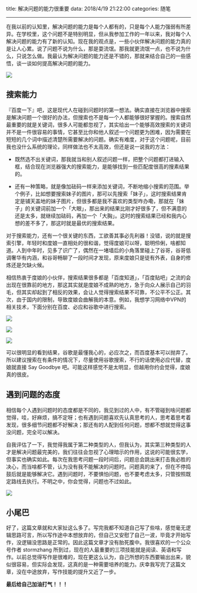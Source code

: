title: 解决问题的能力很重要
data: 2018/4/19 21:22:00
categories: 随笔

---
在我以前的认知里，解决问题的能力是每个人都有的，只是每个人能力强弱有所差异。在学校里，这个问题不是特别明显，但从我参加工作的一年以来，我对每个人解决问题的能力有了新的认知。现在我的观点是，一些小伙伴解决问题的能力真的是让人心累。说了问题不说为什么，那是耍流氓。那我就更流氓一点，也不说为什么，只说怎么做。我最认为解决问题的能力还是不错的，那就来结合自己的一些感悟，谈一谈如何提高解决问题的能力。

![](http://ognrba5g5.bkt.clouddn.com/18-4-19/232993.jpg)
<!--more-->

## 搜索能力
『百度一下』吧，这是现代人在碰到问题时的第一想法。确实直接在浏览器中搜索是解决问题一个很好的办法，但搜索也不是每一个人都能够很好掌握的。搜索自然最重要的就是关键词，很多人可能都忽视了，其实给出一个能够高效搜索的关键词并不是一件很容易的事情，它甚至比你和他人叙述一个问题更为困难，因为需要在短短的几个词中描述清楚所需要解决的问题。确实有难度，对于这个问题呢，目前我也没什么系统的理论，同样做法也不太高效，但还是说一说我的方法：

- 既然选不出关键词，那我就当和别人叙述问题一样，把整个问题都打进输入框，结合现在浏览器强大的搜索能力，是能够找到一些匹配度很高的搜素结果的。

- 还有一种策略，就是像加砝码一样来添加关键词，不断地缩小搜索的范围。举个例子，比如想要搜索妹子的图片，那可以先搜索「妹子」，这时搜索结果肯定是铺天盖地的妹子图片，但很多都是我不喜欢的类型咋办嘞，那就在「妹子」的关键词前加一个「大眼」，那出来的结果比刚才好很多了，但不满意的还是太多，就继续加砝码，再加一个「大胸」。这时的搜索结果已经和我内心想的差不多了，那这时就是最优的搜索结果。

对于搜索能力，还有一个很关键的东西，工欲善其事必先利器！没错，说的就是搜索引擎，年轻时和度娘一直相处的很和谐，觉得度娘可以呀，聪明伶俐，啥都知道。人到中年时，见多了识广了，偶然在一堵墙后的小角落里碰上了谷哥，谷哥低调奢华有内涵，和谷哥畅聊了一段时间才发现，原来度娘只是徒有外表，自身的修炼还是欠缺火候。

相信热衷于度娘的小伙伴，搜索结果很多都是「百度知道」，「百度贴吧」之流的会出现在很靠前的地方，那这其实就是度娘不成熟的地方，急于向众人展示自己的羽毛，但其实却起到了相反的效果，会让人觉得搜索结果不可靠，不公平不公正。其次，由于国内的限制，导致度娘会曲解我的本意。例如，我想学习网络中VPN的相关技术，下面分别在百度、必应和谷歌中进行搜索。

![](http://ognrba5g5.bkt.clouddn.com/18-4-19/60444908.jpg)

![](http://ognrba5g5.bkt.clouddn.com/18-4-19/91021588.jpg)

![](http://ognrba5g5.bkt.clouddn.com/18-4-19/46723317.jpg)

可以很明显的看到结果，谷歌是最懂我心的，必应次之，而百度基本可以抛弃了。所以建议搜索在有条件的情况下，尽量使用谷歌搜索，不行的话使用必应代替，度娘就直接 Say Goodbye 吧。可能这样感觉不是太明显，但越用你约会觉得，度娘真的很皮。

## 遇到问题的态度
相信每个人遇到问题时的态度都是不同的，我见到过的人中，有不管碰到啥问题都觉得，哇，好麻烦，搞不定呀；也有遇到问题喜欢先认真思考的人，思考着思考着发现，很多细节问题都不好解决；那还有的人配到任何问题，想都不想就觉得这事没问题，完全可以解决。

自我评估了一下，我觉得我属于第二种类型的人，但我认为，其实第三种类型的人才是解决问题最完美的，我们往往会忽视了心理暗示的作用，这说的可能很玄学，但事实也确实如此。每次在我思考问题一段时间后，问题总会跳出来打击我必胜的决心，而当啥都不管，认为没有我不能解决的问题时。问题真的来了，但在不停捣鼓后就是能够解决它。遇到问题时，不要惧怕问题，也不要考虑太多，只管按照既定路线去执行。不明之中，你会觉得，问题也不过如此。

![](http://ognrba5g5.bkt.clouddn.com/18-4-19/74074628.jpg)

## 小尾巴
好了，这篇文章就和大家扯这么多了。写完我都不知道自己写了些啥，感觉毫无逻辑思路可言，所以写作途中本想放弃的，但自己又安慰了自己一波，毕竟才开始写作，没逻辑没思路是正常的。因此这篇文章才没有胎死腹中。我很喜欢的一个公众号作者 stormzhang 所到过，现在的人最重要的三项技能就是阅读、英语和写作。以前总觉得写作是很难的，现在更这么认为，自己所想的东西要输出出来，貌似很容易，但实际会发现，这真的是一种需要培养的能力。庆幸我写完了这篇文章，没在中途放弃，写作技能的提升又近了一步。

**最后给自己加油打气！！！**